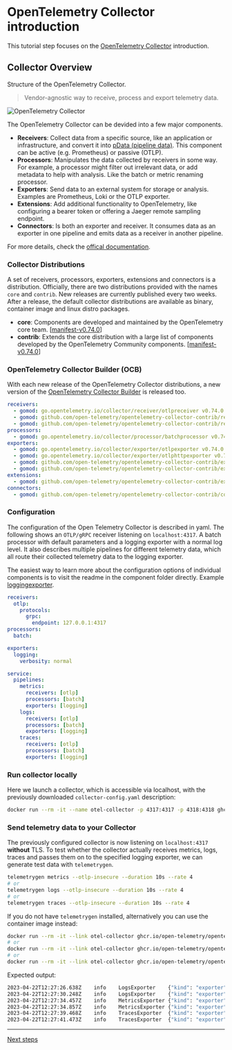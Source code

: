 # OpenTelemetry Collector introduction

This tutorial step focuses on the [OpenTelemetry Collector](https://github.com/open-telemetry/opentelemetry-collector) introduction.

## Collector Overview

Structure of the OpenTelemetry Collector.
> Vendor-agnostic way to receive, process and export telemetry data.

![OpenTelemetry Collector](images/otel-collector.png)


The OpenTelemetry Collector can be devided into a few major components.

- **Receivers**: Collect data from a specific source, like an application or infrastructure, and convert it into [pData (pipeline data)](https://pkg.go.dev/go.opentelemetry.io/collector/consumer/pdata#section-documentation). This component can be active (e.g. Prometheus) or passive (OTLP).
- **Processors**: Manipulates the data collected by receivers in some way. For example, a processor might filter out irrelevant data, or add metadata to help with analysis. Like the batch or metric renaming processor.
- **Exporters**: Send data to an external system for storage or analysis. Examples are Prometheus, Loki or the OTLP exporter.
- **Extensions**: Add additional functionality to OpenTelemetry, like configuring a bearer token or offering a Jaeger remote sampling endpoint.
- **Connectors**: Is both an exporter and receiver. It consumes data as an exporter in one pipeline and emits data as a receiver in another pipeline.

For more details, check the [offical documentation](https://opentelemetry.io/docs/collector/).

### Collector Distributions

A set of receivers, processors, exporters, extensions and connectors is a distribution. Officially, there are two distributions provided with the names `core` and `contrib`. New releases are currently published every two weeks. After a release, the default collector distributions are available as binary, container image and linux distro packages.

- **core**: Components are developed and maintained by the OpenTelemetry core team. [[manifest-v0.74.0](https://github.com/open-telemetry/opentelemetry-collector-releases/blob/v0.74.0/distributions/otelcol/manifest.yaml)]
- **contrib**: Extends the core distribution with a large list of components developed by the OpenTelemetry Community components. [[manifest-v0.74.0](https://github.com/open-telemetry/opentelemetry-collector-releases/blob/v0.74.0/distributions/otelcol-contrib/manifest.yaml)]

### OpenTelemetry Collector Builder (OCB)

With each new release of the OpenTelemetry Collector distributions, a new version of the [OpenTelemetry Collector Builder](https://github.com/open-telemetry/opentelemetry-collector/blob/v0.74.0/cmd/builder) is released too.

```yaml
receivers:
  - gomod: go.opentelemetry.io/collector/receiver/otlpreceiver v0.74.0
  - gomod: github.com/open-telemetry/opentelemetry-collector-contrib/receiver/prometheusreceiver v0.74.0
  - gomod: github.com/open-telemetry/opentelemetry-collector-contrib/receiver/kafkareceiver v0.74.0
processors:
  - gomod: go.opentelemetry.io/collector/processor/batchprocessor v0.74.0
exporters:
  - gomod: go.opentelemetry.io/collector/exporter/otlpexporter v0.74.0
  - gomod: go.opentelemetry.io/collector/exporter/otlphttpexporter v0.74.0
  - gomod: github.com/open-telemetry/opentelemetry-collector-contrib/exporter/kafkaexporter v0.74.0
  - gomod: github.com/open-telemetry/opentelemetry-collector-contrib/exporter/prometheusremotewriteexporter v0.74.0
extensions:
  - gomod: github.com/open-telemetry/opentelemetry-collector-contrib/extension/oidcauthextension v0.74.0
connectors:
  - gomod: github.com/open-telemetry/opentelemetry-collector-contrib/connector/spanmetricsconnector v0.74.0
```

### Configuration

The configuration of the Open Telemetry Collector is described in yaml. The following shows an `OTLP/gRPC` receiver listening on `localhost:4317`. A batch processor with default parameters and a logging exporter with a normal log level. It also describes multiple pipelines for different telemetry data, which all route their collected telemetry data to the logging exporter.

The easiest way to learn more about the configuration options of individual components is to visit the readme in the component folder directly. Example [loggingexporter](https://github.com/open-telemetry/opentelemetry-collector/blob/v0.74.0/exporter/loggingexporter).

```yaml
receivers:
  otlp:
    protocols:
      grpc:
        endpoint: 127.0.0.1:4317
processors:
  batch:

exporters:
  logging:
    verbosity: normal

service:
  pipelines:
    metrics:
      receivers: [otlp]
      processors: [batch]
      exporters: [logging]
    logs:
      receivers: [otlp]
      processors: [batch]
      exporters: [logging]
    traces:
      receivers: [otlp]
      processors: [batch]
      exporters: [logging]
```

### Run collector locally

Here we launch a collector, which is accessible via localhost, with the previously downloaded `collector-config.yaml` description:
```bash
docker run --rm -it --name otel-collector -p 4317:4317 -p 4318:4318 ghcr.io/open-telemetry/opentelemetry-collector-releases/opentelemetry-collector:0.74.0 --config https://raw.githubusercontent.com/pavolloffay/kubecon-eu-2023-opentelemetry-kubernetes-tutorial/main/collector-config.yaml
```

### Send telemetry data to your Collector

The previously configured collector is now listening on `localhost:4317` **without** TLS. To test whether the collector actually receives metrics, logs, traces and passes them on to the specified logging exporter, we can generate test data with `telemetrygen`.

```bash
telemetrygen metrics --otlp-insecure --duration 10s --rate 4
# or
telemetrygen logs --otlp-insecure --duration 10s --rate 4
# or
telemetrygen traces --otlp-insecure --duration 10s --rate 4
```

If you do not have `telemetrygen` installed, alternatively you can use the container image instead:
```bash
docker run --rm -it --link otel-collector ghcr.io/open-telemetry/opentelemetry-collector-contrib/telemetrygen:v0.74.0 metrics --otlp-endpoint=otel-collector:4317 --otlp-insecure --duration 10s --rate 4
# or
docker run --rm -it --link otel-collector ghcr.io/open-telemetry/opentelemetry-collector-contrib/telemetrygen:v0.74.0 logs --otlp-endpoint=otel-collector:4317 --otlp-insecure --duration 10s --rate 4
# or
docker run --rm -it --link otel-collector ghcr.io/open-telemetry/opentelemetry-collector-contrib/telemetrygen:v0.74.0 traces --otlp-endpoint=otel-collector:4317 --otlp-insecure --duration 10s --rate 4
```

Expected output:

```bash
2023-04-22T12:27:26.638Z	info	LogsExporter	{"kind": "exporter", "data_type": "logs", "name": "logging", "#logs": 1}
2023-04-22T12:27:30.248Z	info	LogsExporter	{"kind": "exporter", "data_type": "logs", "name": "logging", "#logs": 2}
2023-04-22T12:27:34.457Z	info	MetricsExporter	{"kind": "exporter", "data_type": "metrics", "name": "logging", "#metrics": 2}
2023-04-22T12:27:34.857Z	info	MetricsExporter	{"kind": "exporter", "data_type": "metrics", "name": "logging", "#metrics": 1}
2023-04-22T12:27:39.468Z	info	TracesExporter	{"kind": "exporter", "data_type": "traces", "name": "logging", "#spans": 8}
2023-04-22T12:27:41.473Z	info	TracesExporter	{"kind": "exporter", "data_type": "traces", "name": "logging", "#spans": 10}
```

---
[Next steps](./02-operator-introduction.md)
